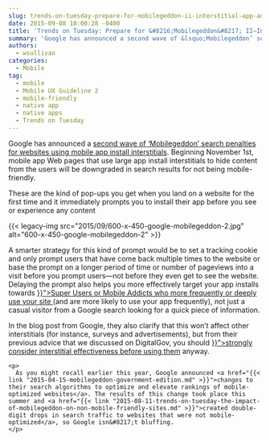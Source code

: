 ```yaml
---
slug: trends-on-tuesday-prepare-for-mobilegeddon-ii-interstitial-app-ads
date: 2015-09-08 10:00:28 -0400
title: 'Trends on Tuesday: Prepare for &#8216;Mobilegeddon&#8217; II—Interstitial App Ads'
summary: 'Google has announced a second wave of &lsquo;Mobilegeddon’ search penalties for websites using mobile app install interstitials. Beginning November 1st, mobile app Web pages that use large app install interstitials to hide content from the users will be downgraded in search results for not being mobile-friendly. These are the kind of pop-ups you get when you'
authors:
  - wsullivan
categories:
  - Mobile
tag:
  - mobile
  - Mobile UX Guideline 2
  - mobile-friendly
  - native app
  - native apps
  - Trends on Tuesday
---
```


Google has announced a [second</span> <span style="font-weight: 400">wave of ‘M</span>obilegeddon’ search penalties for websites using mobile app install interstitials](http://searchengineland.com/library/google/google-mobile-friendly-update)<span style="font-weight: 400">. Beginning November 1st, mobile app Web pages that use large app install interstitials to hide content from the users will be downgraded in search results for not being mobile-friendly.</p> 

<p>
  These are the kind of pop-ups you get when you land on a website for the first time and it immediately prompts you to install their app before you see or experience any content
</p>

<p>
  {{< legacy-img src="2015/09/600-x-450-google-mobilegeddon-2.jpg" alt="600-x-450-google-mobilegeddon-2" >}}
</p>

<p>
  A smarter strategy for this kind of prompt would be to set a tracking cookie and only prompt users that have come back multiple times to the website or base the prompt on a longer period of time or number of pageviews into a visit before you prompt users—not before they even get to see the website. Delaying the prompt also helps you more effectively target your app installs towards </span><a href="{{< link "2015-08-18-trends-on-tuesday-the-rise-in-mobile-addicts.md" >}}"><span style="font-weight: 400">Super Users or Mobile Addicts who more frequently or deeply use your site </span></a><span style="font-weight: 400"> (and are more likely to use your app frequently), not just a casual visitor from a Google search looking for a quick piece of information.</p> 
  
  <p>
    In the blog post from Google, they also clarify that this won’t affect other interstitials (for instance, surveys and advertisements), but from their previous advice that we discussed on DigitalGov, you should </span><span style="font-weight: 400"><a href="{{< link "2015-08-04-trends-on-tuesday-mobile-web-audiences-abandon-sites-with-interstitial-ads.md" >}}">strongly consider interstitial effectiveness before using them</a> anyway.</p> 
    
    <p>
      As you might recall earlier this year, Google announced <a href="{{< link "2015-04-15-mobilegeddon-government-edition.md" >}}">changes to their search algorithms to optimize and elevate rankings of mobile-optimized websites</a>. The results of this change took place this summer and <a href="{{< link "2015-08-11-trends-on-tuesday-the-impact-of-mobilegeddon-on-non-mobile-friendly-sites.md" >}}">created double-digit drops in search traffic to websites that were not mobile-optimized</a>, so Google isn&#8217;t bluffing.
    </p>